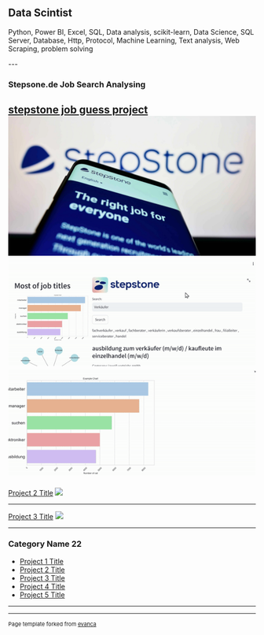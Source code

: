## Data Scintist
<p>   Python, Power BI, Excel, SQL, Data analysis, scikit-learn,
 Data Science, SQL Server, Database, Http, Protocol, Machine Learning, 
  Text analysis, Web Scraping, problem solving</p>
---

### Stepsone.de Job Search Analysing

[stepstone job guess project](/sample_page)
<img src="images/stepstone.jpg?raw=true" alt="stepstone.de data analysis"/>
<img src="images/r1.gif?raw=true" alt="stepstone.de data analysis"/>
<img src="images/r2.gif?raw=true" alt="stepstone.de data analysis"/>
---
[Project 2 Title](/pdf/sample_presentation.pdf)
<img src="images/dummy_thumbnail.jpg?raw=true"/>

---
[Project 3 Title](http://example.com/)
<img src="images/dummy_thumbnail.jpg?raw=true"/>

---

### Category Name 22

- [Project 1 Title](http://example.com/)
- [Project 2 Title](http://example.com/)
- [Project 3 Title](http://example.com/)
- [Project 4 Title](http://example.com/)
- [Project 5 Title](http://example.com/)

---




---
<p style="font-size:11px">Page template forked from <a href="https://github.com/evanca/quick-portfolio">evanca</a></p>
<!-- Remove above link if you don't want to attibute -->
